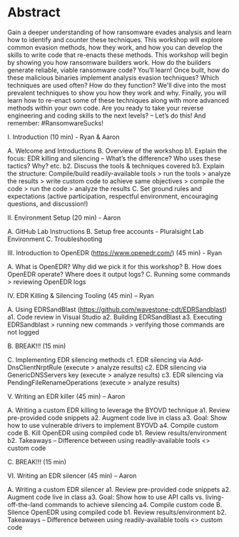 # Abstract


Gain a deeper understanding of how ransomware evades analysis and learn how to identify and counter these techniques. This workshop will explore common evasion methods, how they work, and how you can develop the skills to write code that re-enacts these methods. This workshop will begin by showing you how ransomware builders work. How do the builders generate reliable, viable ransomware code? You’ll learn! Once built, how do these malicious binaries implement analysis evasion techniques? Which techniques are used often? How do they function? We'll dive into the most prevalent techniques to show you how they work and why. Finally, you will learn how to re-enact some of these techniques along with more advanced methods within your own code. Are you ready to take your reverse engineering and coding skills to the next levels? – Let’s do this! And remember: #RansomwareSucks!


I. Introduction (10 min) - Ryan & Aaron

A. Welcome and Introductions
B. Overview of the workshop
b1. Explain the focus: EDR killing and silencing – What’s the difference? Who uses these tactics? Why? etc.
b2. Discuss the tools & techniques covered
b3. Explain the structure: Compile/build readily-available tools > run the tools > analyze the results > write custom code to achieve same objectives > compile the code > run the code > analyze the results
C. Set ground rules and expectations (active participation, respectful environment, encouraging questions, and discussion!)

II. Environment Setup (20 min) - Aaron

A. GitHub Lab Instructions
B. Setup free accounts - Pluralsight Lab Environment
C. Troubleshooting

III. Introduction to OpenEDR (https://www.openedr.com/) (45 min) - Ryan

A. What is OpenEDR? Why did we pick it for this workshop?
B. How does OpenEDR operate? Where does it output logs?
C. Running some commands > reviewing OpenEDR logs

IV. EDR Killing & Silencing Tooling (45 min) – Ryan

A. Using EDRSandBlast (https://github.com/wavestone-cdt/EDRSandblast)
a1. Code review in Visual Studio
a2. Building EDRSandBlast
a3. Executing EDRSandblast > running new commands > verifying those commands are not logged

B. BREAK!!! (15 min)

C. Implementing EDR silencing methods
c1. EDR silencing via Add-DnsClientNrptRule (execute > analyze results)
c2. EDR silencing via GenericDNSServers key (execute > analyze results)
c3. EDR silencing via PendingFileRenameOperations (execute > analyze results)

V. Writing an EDR killer (45 min) – Aaron

A. Writing a custom EDR killing to leverage the BYOVD technique
a1. Review pre-provided code snippets
a2. Augment code live in class
a3. Goal: Show how to use vulnerable drivers to implement BYOVD
a4. Compile custom code
B. Kill OpenEDR using compiled code
b1. Review results/environment
b2. Takeaways – Difference between using readily-available tools <> custom code

C. BREAK!!! (15 min)

VI. Writing an EDR silencer (45 min) – Aaron

A. Writing a custom EDR silencer
a1. Review pre-provided code snippets
a2. Augment code live in class
a3. Goal: Show how to use API calls vs. living-off-the-land commands to achieve silencing
a4. Compile custom code
B. Silence OpenEDR using compiled code
b1. Review results/environment
b2. Takeaways – Difference between using readily-available tools <> custom code

